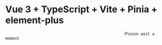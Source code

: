 # Vue 3 + TypeScript + Vite + Pinia + element-plus

                                                        Please wait a moment

